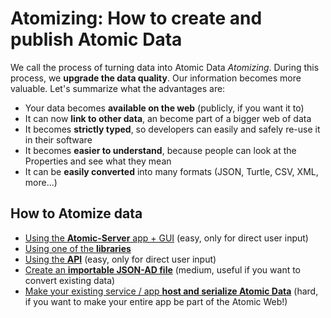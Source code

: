 # Atomizing: How to create and publish Atomic Data

We call the process of turning data into Atomic Data _Atomizing_.
During this process, we **upgrade the data quality**.
Our information becomes more valuable.
Let's summarize what the advantages are:

- Your data becomes **available on the web** (publicly, if you want it to)
- It can now **link to other data**, an become part of a bigger web of data
- It becomes **strictly typed**, so developers can easily and safely re-use it in their software
- It becomes **easier to understand**, because people can look at the Properties and see what they mean
- It can be **easily converted** into many formats (JSON, Turtle, CSV, XML, more...)

## How to Atomize data

- [Using the **Atomic-Server** app + GUI](./atomicserver/gui.md) (easy, only for direct user input)
- [Using one of the **libraries**](./tooling.md)
- [Using the **API**](./atomicserver/gui.md) (easy, only for direct user input)
- [Create an **importable JSON-AD file**](./create-json-ad.md) (medium, useful if you want to convert existing data)
- [Make your existing service / app **host and serialize Atomic Data**](./interoperability/upgrade.md) (hard, if you want to make your entire app be part of the Atomic Web!)
